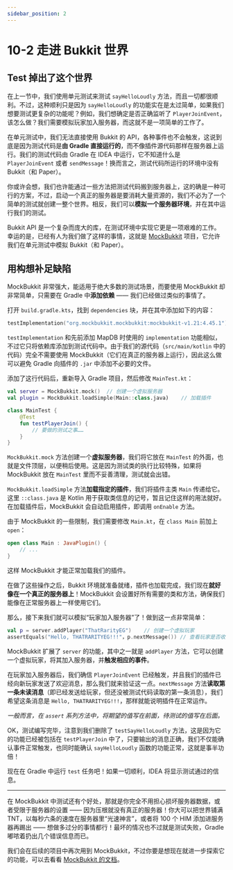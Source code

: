 ```yaml
---
sidebar_position: 2
---
```


# 10-2 走进 Bukkit 世界

## Test 掉出了这个世界

在上一节中，我们使用单元测试来测试 `sayHelloLoudly` 方法，而且一切都很顺利。不过，这种顺利只是因为 `sayHelloLoudly` 的功能实在是太过简单，如果我们想要测试更复杂的功能呢？例如，我们想确定是否正确监听了 `PlayerJoinEvent`，该怎么做？我们需要模拟玩家加入服务器，而这就不是一项简单的工作了。

在单元测试中，我们无法直接使用 Bukkit 的 API，各种事件也不会触发，这说到底是因为测试代码是**由 Gradle 直接运行的**，而不像插件源代码那样在服务器上运行。我们的测试代码由 Gradle 在 IDEA 中运行，它不知道什么是 `PlayerJoinEvent` 或者 `sendMessage`！换而言之，测试代码所运行的环境中没有 Bukkit（和 Paper）。

你或许会想，我们也许能通过一些方法把测试代码搬到服务器上，这的确是一种可行的方案，不过，启动一个真正的服务器是要消耗大量资源的，我们不必为了一个简单的测试就创建一整个世界。相反，我们可以**模拟一个服务器环境**，并在其中运行我们的测试。

Bukkit API 是一个复杂而庞大的库，在测试环境中实现它更是一项艰难的工作。幸运的是，已经有人为我们做了这样的事情，这就是 [MockBukkit](https://github.com/MockBukkit/MockBukkit) 项目，它允许我们在单元测试中模拟 Bukkit（和 Paper）。

## 用构想补足缺陷

MockBukkit 非常强大，能适用于绝大多数的测试场景，而要使用 MockBukkit 却非常简单，只需要在 Gradle 中**添加依赖** —— 我们已经做过类似的事情了。

打开 `build.gradle.kts`，找到 `dependencies` 块，并在其中添加如下的内容：

```kotlin
testImplementation("org.mockbukkit.mockbukkit:mockbukkit-v1.21:4.45.1")
```

`testImplementation` 和先前添加 MapDB 时使用的 `implementation` 功能相似，不过它只将依赖库添加到测试代码中。由于我们的源代码（`src/main/kotlin` 中的代码）完全不需要使用 MockBukkit（它们在真正的服务器上运行），因此这么做可以避免 Gradle 向插件的 `.jar` 中添加不必要的文件。

添加了这行代码后，重新导入 Gradle 项目，然后修改 `MainTest.kt`：

```kotlin
val server = MockBukkit.mock()  // 创建一个虚拟服务器
val plugin = MockBukkit.loadSimple(Main::class.java)    // 加载插件

class MainTest {
    @Test
    fun testPlayerJoin() {
        // 要做的测试之事……
    }
}
```

`MockBukkit.mock` 方法创建一个**虚拟服务器**，我们将它放在 `MainTest` 的外面，也就是文件顶层，以便稍后使用。这是因为测试类的执行比较特殊，如果将 MockBukkit 放在 `MainTest` 里而不妥善清理，测试就会出错。

`MockBukkit.loadSimple` 方法**加载指定的插件**，我们将插件主类 `Main` 传递给它。这里 `::class.java` 是 Kotlin 用于获取类信息的记号，暂且记住这样的用法就好。在加载插件后，MockBukkit 会自动启用插件，即调用 `onEnable` 方法。

由于 MockBukkit 的一些限制，我们需要修改 `Main.kt`，在 `class Main` 前加上 `open`：

```kotlin
open class Main : JavaPlugin() {
    // ...
}
```

这样 MockBukkit 才能正常加载我们的插件。

在做了这些操作之后，Bukkit 环境就准备就绪，插件也加载完成，我们现在**就好像在一个真正的服务器上**！MockBukkit 会设置好所有需要的类和方法，确保我们能像在正常服务器上一样使用它们。

那么，接下来我们就可以模拟“玩家加入服务器”了！做到这一点非常简单：

```kotlin
val p = server.addPlayer("ThatRarityEG")    // 创建一个虚拟玩家
assertEquals("Hello, THATRARITYEG!!!"，p.nextMessage()) // 查看玩家是否收到正确的消息
```

MockBukkit 扩展了 `server` 的功能，其中之一就是 `addPlayer` 方法，它可以创建一个虚拟玩家，将其加入服务器，并**触发相应的事件**。

在玩家加入服务器后，我们确信 `PlayerJoinEvent` 已经触发，并且我们的插件已经向新玩家发送了欢迎消息，那么我们就来验证这一点。`nextMessage` 方法**读取第一条未读消息**（即已经发送给玩家，但还没被测试代码读取的第一条消息），我们希望这条消息是 `Hello, THATRARITYEG!!!`，那样就能说明插件在正常运作。

*一般而言，在 `assert` 系列方法中，将期望的值写在前面，待测试的值写在后面。*

OK，测试编写完毕，注意到我们删除了 `testSayHelloLoudly` 方法，这是因为它的功能已经被包括在 `testPlayerJoin` 中了，只要输出的消息正确，我们不仅能确认事件正常触发，也同时能确认 `sayHelloLoudly` 函数的功能正常，这就是事半功倍！

现在在 Gradle 中运行 `test` 任务吧！如果一切顺利，IDEA 将显示测试通过的信息。

---

在 MockBukkit 中测试还有个好处，那就是你完全不用担心损坏服务器数据，或者受限于服务器的设置 —— 因为压根就没有真正的服务器！你大可以把世界铺满 TNT，以每秒六条的速度在服务器里“光速神言”，或者将 100 个 HIM 添加进服务器再踢出 —— 想做多过分的事情都行！最坏的情况也不过就是测试失败，Gradle 嘟哝着扔出几个错误信息而已。

我们会在后续的项目中再次用到 MockBukkit，不过你要是想现在就进一步探索它的功能，可以去看看 [MockBukkit 的文档](https://docs.mockbukkit.org/docs/en/user_guide/introduction/getting_started.html)。